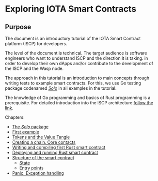 # Exploring IOTA Smart Contracts

## Purpose
The document is an introductory tutorial of the IOTA Smart Contract 
platform (ISCP) for developers. 

The level of the document is technical. The target audience is software engineers who want 
to understand ISCP and the direction it is taking. in order to develop their own dApps 
and/or contribute to the development of the ISCP and the Wasp node. 

The approach in this tutorial is an introduction to main concepts through writing
tests to example smart contracts. 
For this, we use Go testing package codenamed [_Solo_](../../packages/solo/readme.md) in all examples in the tutorial.

The knowledge of Go programming and basics of Rust programming is a prerequisite. 
For detailed introduction into the ISCP architecture [follow the link](https://docs.google.com/document/d/1zNJZMdetCzwiBC85K6gWbnzgdT1RXuZCLsTclKdrVqc/edit?usp=sharing).

Chapters:

* [The _Solo_ package](1.md#the-_solo_-package)
* [First example](1.md#first-example)
* [Tokens and the Value Tangle](2.md#tokens-and-the-value-tangle)
* [Creating a chain. Core contacts](3.md#creating-a-chain-core-contacts)
* [Writing and compiling first Rust smart contract](3.md#writing-and-compiling-first-rust-smart-contract)
* [Deploying and running Rust smart contract](4.md#deploying-and-running-rust-smart-contract)
* [Structure of the smart contract](5.md#structure-of-the-smart-contract)
    * [State](5.md#state)
    * [Entry points](5.md#entry-points)
* [Panic. Exception handling](5.md#panic-exception-handling)
